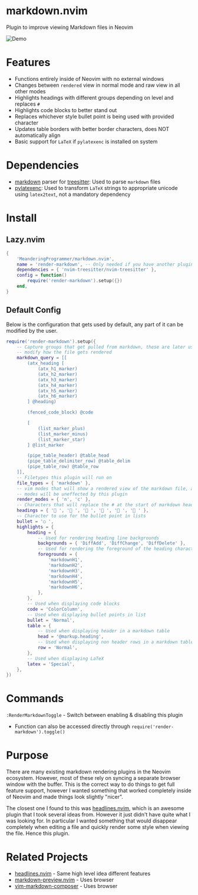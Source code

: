 # markdown.nvim

Plugin to improve viewing Markdown files in Neovim

![Demo](demo/demo.gif)

# Features

- Functions entirely inside of Neovim with no external windows
- Changes between `rendered` view in normal mode and raw view in all other modes
- Highlights headings with different groups depending on level and replaces `#`
- Highlights code blocks to better stand out
- Replaces whichever style bullet point is being used with provided character
- Updates table borders with better border characters, does NOT automatically align
- Basic support for `LaTeX` if `pylatexenc` is installed on system

# Dependencies

- [markdown](https://github.com/tree-sitter-grammars/tree-sitter-markdown) parser for
  [treesitter](https://github.com/nvim-treesitter/nvim-treesitter): Used to parse
  `markdown` files
- [pylatexenc](https://pypi.org/project/pylatexenc/): Used to transform `LaTeX` strings
  to appropriate unicode using `latex2text`, not a mandatory dependency

# Install

## Lazy.nvim

```lua
{
    'MeanderingProgrammer/markdown.nvim',
    name = 'render-markdown', -- Only needed if you have another plugin named markdown.nvim
    dependencies = { 'nvim-treesitter/nvim-treesitter' },
    config = function()
        require('render-markdown').setup({})
    end,
}
```

## Default Config

Below is the configuration that gets used by default, any part of it can be modified
by the user.

```lua
require('render-markdown').setup({
    -- Capture groups that get pulled from markdown, these are later used to
    -- modify how the file gets rendered
    markdown_query = [[
        (atx_heading [
            (atx_h1_marker)
            (atx_h2_marker)
            (atx_h3_marker)
            (atx_h4_marker)
            (atx_h5_marker)
            (atx_h6_marker)
        ] @heading)

        (fenced_code_block) @code

        [
            (list_marker_plus)
            (list_marker_minus)
            (list_marker_star)
        ] @list_marker

        (pipe_table_header) @table_head
        (pipe_table_delimiter_row) @table_delim
        (pipe_table_row) @table_row
    ]],
    -- Filetypes this plugin will run on
    file_types = { 'markdown' },
    -- vim modes that will show a rendered view of the markdown file, all other
    -- modes will be uneffected by this plugin
    render_modes = { 'n', 'c' },
    -- Characters that will replace the # at the start of markdown headings
    headings = { '󰲡 ', '󰲣 ', '󰲥 ', '󰲧 ', '󰲩 ', '󰲫 ' },
    -- Character to use for the bullet point in lists
    bullet = '○ ',
    highlights = {
        heading = {
            -- Used for rendering heading line backgrounds
            backgrounds = { 'DiffAdd', 'DiffChange', 'DiffDelete' },
            -- Used for rendering the foreground of the heading character only
            foregrounds = {
                'markdownH1',
                'markdownH2',
                'markdownH3',
                'markdownH4',
                'markdownH5',
                'markdownH6',
            },
        },
        -- Used when displaying code blocks
        code = 'ColorColumn',
        -- Used when displaying bullet points in list
        bullet = 'Normal',
        table = {
            -- Used when displaying header in a markdown table
            head = '@markup.heading',
            -- Used when displaying non header rows in a markdown table
            row = 'Normal',
        },
        -- Used when displaying LaTeX
        latex = 'Special',
    },
})
```

# Commands

`:RenderMarkdownToggle` - Switch between enabling & disabling this plugin

- Function can also be accessed directly through `require('render-markdown').toggle()`

# Purpose

There are many existing markdown rendering plugins in the Neovim ecosystem. However,
most of these rely on syncing a separate browser window with the buffer. This is the
correct way to do things to get full feature support, however I wanted something that
worked completely inside of Neovim and made things look slightly "nicer".

The closest one I found to this was [headlines.nvim](https://github.com/lukas-reineke/headlines.nvim),
which is an awesome plugin that I took several ideas from. However it just didn't have
quite what I was looking for. In particular I wanted something that would disappear completely
when editing a file and quickly render some style when viewing the file. Hence this plugin.

# Related Projects

- [headlines.nvim](https://github.com/lukas-reineke/headlines.nvim) - Same high level 
  idea different features
- [markdown-preview.nvim](https://github.com/iamcco/markdown-preview.nvim) - Uses browser
- [vim-markdown-composer](https://github.com/euclio/vim-markdown-composer) - Uses browser

